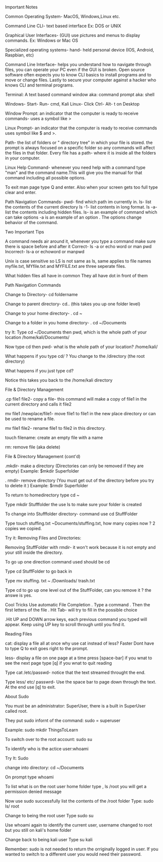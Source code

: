Important Notes

Common Operating System- MacOS, Windows,Linux etc.

Command Line CLI- text based interface 
Ex: DOS or UNIX

Graphical User Interfaces- (GUI) use pictures and menus to display commands. Ex: Windows or Mac OS

Specialized operating systems- hand- held personal device  (IOS, Android, Raspbian, etc)

Command Line Interface- helps you understand how to navigate through files,  you can  operate your PC even if the GUI is broken. Open source  software  often expects  you to know CLI basics to install programs and to move  or change files. Lastly  to secure  your computer against a hacker who knows  CLI and terminal programs. 

Terminal: A text based command window
aka: command prompt
aka: shell

Windows- Start- Run- cmd, Kali Linux- Click Ctrl- Alt- t on Desktop

Window Prompt: an indicator that the computer is ready to receive commands- uses a symbol like >

Linux Prompt- an indicator that the computer is ready to receive  commands  uses symbol  like $ and >. 

Path- the list of folders or " directory tree" in which your file is stored.  the prompt is always focused on a specific folder so any commands will affect  the files in that folder. Every file has a path- where it is inside all the folders  in your computer. 

Linux Help Command- whenever you need help with a command type  "man"  and the command name.This will give you the manual for that command  including all possible options.

To exit man page type Q and enter. Also when your screen gets too full  type clear and enter.


Path Navigation Commands- pwd- find which path im currently in.
ls- list the contents of the current directory
ls -1- list contents in long format.
ls -a- list the contents including hidden files. 
ls- is an example of command which can take options  -a  is an example  of an option . The 
options change behavior of the command.



Two Important Tips

A command needs air around it, whenever you type a command  make sure  there is space  before and after it
Correct- ls -a or echo word or man pwd
Incorrect- ls-a or echoword or manpwd

Unix is case sensitive so LS is not same as ls, same applies  to file names  myfile.txt, MYfile.txt and MYFILE.txt are three seperate files. 

What hidden files all have in common
They all have dot in front of them

Path Navigation Commands

Change to Directory- cd foldername

Change to parent directory- cd.. (this takes you up one folder level)

Change to your home directory- 
. cd ~

Change to a folder in you home directory-
. cd ~/Documents




try It: Type cd ~/Documents then pwd, which is the whole path  of your location
/home/kali/Documents/

Now type cd then pwd- what is the whole path of your location?
/home/kali/

What happens if you type cd/ ?
You change to the /directory (the root directory)

What happens if you just type cd?

Notice this takes you back to the /home/kali directory



File & Directory Management

.cp file1 file2- copy a file- this command will make a copy of file1  in the current directory and calls it file2

mv file1 /newplace/file1- move file1 to file1 in the new place  directory  or can be used to rename a file.

mv file1 file2- rename file1 to file2 in this directory. 

touch filename: create an empty file with a name

rm: remove file (aka delete)




File & Directory Management (cont'd)

.mkdir- make a directory (Directories can only be removed if they are empty)
Example: $mkdir Superfolder

. rmdir- remove directory (You must get out of the directory before you try to  delete it )
Example: $rmdir Superfolder

To return to homedirectory type cd ~ 

Type mkdir Stufffolder the use ls to make sure your folder is created

To change into Stufffolder directory- command use cd StuffFolder 

Type touch stuffing.txt ~Documents/stuffing.txt, how many copies now ?  2 copies  we copied.

Try it: Removing Files and Directories:

Removing StuffFolder with rmdir- it won't work because  it is not empty  and your still inside the directory.

To go up one direction command used should be cd

Type cd StuffFolder to go back in 

Type mv stuffing. txt ~ /Downloads/ trash.txt

Type cd to go up one level out of the StuffFolder, can you remove it ?  the answe is yes.


Cool Tricks 
Use automatic File Completion
. Type a command
. Then the first letters of the file 
. Hit Tab- will try to fill in the possible choice

.Hit UP and DOWN arrow keys, each previous command  you typed will appear.
Keep using UP key to scroll through until you find it.

Reading Files

cat: display a file all at once why use cat instead of less? 
Faster
Dont have to type Q to exit goes right to the prompt.

less- display a file on one page at a time 
press [space-bar] if you wnat to see the next page 
type [q] if you wnat to quit reading 

Type cat /etc/passwd- notice that the text streamed  throught the end.

Type less/ etc/ passwrd- Use the space bar to page down through  the text.  At the end use [q] to exit.


About Sudo

You must be an administrator: SuperUser, there is a built  in SuperUser  called root.

They put sudo infornt of the command: sudo <command> = superuser 

Example: sudo mkdir ThingsToLearn

To switch over to the root account: sudo su

To identify who is the actice user:whoami

Try It: Sudo

change into directory: cd ~/Documents 

On prompt type whoami

To list what is on the root user home folder type , ls  /root  you will get a permission denied message

Now use sudo successfully list the contents of the /root folder
Type: sudo ls/ root

Change to being the root user 
Type sudo su

Use whoami again to identify the current user, username changed to root  but you still on kali's home folder

Change back to being kali user 
Type su kali 

Remember: sudo is not needed to return the orriginally  logged in user. If you wanted to switch to a different user you would need their password.